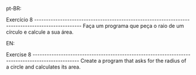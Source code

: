pt-BR:

Exercício 8 --------------------------------------------------------------------------------------------------
Faça um programa que peça o raio de um círculo e calcule a sua área.

EN:

Exercise 8 --------------------------------------------------------------------------------------------------
Create a program that asks for the radius of a circle and calculates its area.
